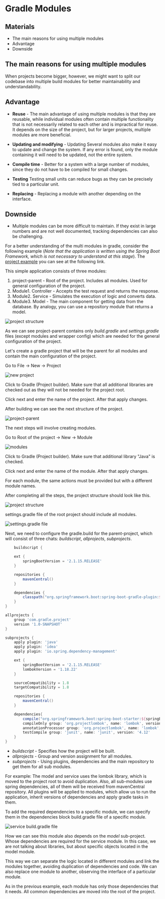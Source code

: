 # Gradle Modules

## Materials
+ The main reasons for using multiple modules
+ Advantage
+ Downside

## The main reasons for using multiple modules

When projects become bigger, however, we might want to split our codebase into multiple build modules for better maintainability and understandability.

## Advantage

* <b>Reuse</b> - The main advantage of using multiple modules is that they are reusable, while individual modules often contain multiple functionality that is not necessarily related to each other and is impractical for reuse. It depends on the size of the project, but for larger projects, multiple modules are more beneficial.

* <b>Updating and modifying</b> - Updating Several modules also make it easy to update and change the system. If any error is found, only the module containing it will need to be updated, not the entire system.

* <b>Compile time</b> - Better for a system with a large number of modules, since they do not have to be compiled for small changes.

* <b>Testing</b> Testing small units can reduce bugs as they can be precisely tied to a particular unit.

* <b>Replacing</b> - Replacing a module with another depending on the interface.

## Downside
* Multiple modules can be more difficult to maintain. If they exist in large numbers and are not well documented, tracking dependencies can also be challenging. 

For a better understanding of the multi modules in gradle, consider the following example (*Note that the application is written using the Spring Boot Framework, which is not necessary to understand at this stage*). The [project example](https://github.com/mjc-school/multi-module-gradle-project-example) you can see at the following link.

This simple application consists of three modules:
1. project-parent - Root of the project. Includes all modules. Used for general configuration of the project.
2. Module1. Controller - Accepts the test request and returns the response.
3. Module2. Service - Simulates the execution of logic and converts data.
4. Module3. Model - The main component for getting data from the database. By analogy, you can use a repository module that returns a model.

![](media/project-structure.png "project structure")

As we can see project-parent contains only *build.gradle* and *settings.gradle* files (except modules and wrapper config) which are needed for the general configuration of the project.

Let's create a gradle project that will be the parent for all modules and contain the main configuration of the project.

Go to File -> New -> Project

![](media/new-project.png "new project")

Click to Gradle (Project builder). Make sure that all additional libraries are checked out as they will not be needed for the project root.

Click next and enter the name of the project. After that apply changes.

After building we can see the next structure of the project.

![](media/project-parent.png "project-parent")

The next steps will involve creating modules.

Go to Root of the project -> New -> Module

![](media/modules.png "modules")

Click to Gradle (Project builder). Make sure that additional library "Java" is checked.

Click next and enter the name of the module. After that apply changes.

For each module, the same actions must be provided but with a different module names.

After completing all the steps, the project structure should look like this.

![](media/all-structure.png "project structure")

settings.gradle file of the root project should include all modules.

![](media/settings-gradle.png "settings.gradle file")


Next, we need to configure the gradle.build for the parent-project, which will consist of three chats: *buildscript*, *allprojects*, *subprojects*.
```groovy
    buildscript {

    ext {
        springBootVersion = '2.1.15.RELEASE'
    }

    repositories {
        mavenCentral()
    }

    dependencies {
        classpath("org.springframework.boot:spring-boot-gradle-plugin:${springBootVersion}")
    }
}

allprojects {
    group 'com.gradle.project'
    version '1.0-SNAPSHOT'
}

subprojects {
    apply plugin: 'java'
    apply plugin: 'idea'
    apply plugin: 'io.spring.dependency-management'

    ext {
        springBootVersion = '2.1.15.RELEASE'
        lombokVersion = '1.18.22'
    }

    sourceCompatibility = 1.8
    targetCompatibility = 1.8

    repositories {
        mavenCentral()
    }

    dependencies{
        compile("org.springframework.boot:spring-boot-starter:${springBootVersion}")
        compileOnly group: 'org.projectlombok', name: 'lombok', version: "${lombokVersion}"
        annotationProcessor group: 'org.projectlombok', name: 'lombok', version: "${lombokVersion}"
        testCompile group: 'junit', name: 'junit', version: '4.12'
    }
}
```

* *buildscript* - Specifies how the project will be built.
* *allprojects* - Group and version assignment for all modules.
* *subprojects* - Using plugins, dependencies and the main repository to get them for all sub modules.

For example: The model and service uses the lombok library, which is moved to the project root to avoid duplication. Also, all sub-modules use spring dependencies, all of them will be received from mavenCentral repository. All plugins will be applied to modules, which allow us to run the application, inherit versions of dependencies and apply gradle tasks in them.


To add the required dependencies to a specific module, we can specify them in the dependencies block build.gradle file of a specific module.

![](media/service-build-gradle.png "service build.gradle file")

How we can see this module also depends on the *model* sub-project. Whose dependencies are required for the service module. In this case, we are not talking about libraries, but about specific objects located in the model module.

This way we can separate the logic located in different modules and link the modules together, avoiding duplication of dependencies and code. We can also replace one module to another, observing the interface of a particular module.

As in the previous example, each module has only those dependencies that it needs. All common dependencies are moved into the root of the project.
